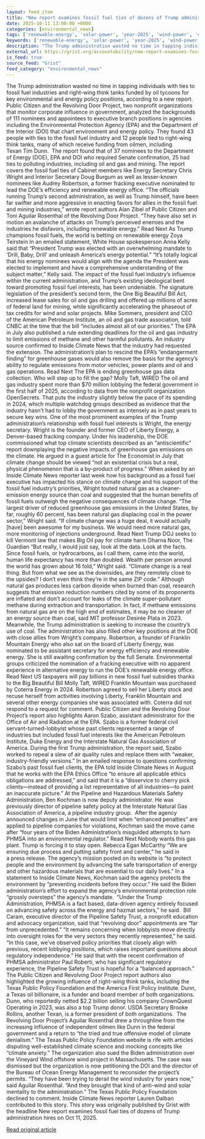 ```yaml
---
layout: feed_item
title: "New report examines fossil fuel ties of dozens of Trump administration hires"
date: 2025-10-11 13:00:00 +0000
categories: [environmental_news]
tags: ['renewable-energy', 'solar-power', 'year-2025', 'wind-power', 'emissions', 'clean-energy', 'fossil-fuels', 'urgent']
keywords: ['renewable-energy', 'solar-power', 'year-2025', 'wind-power', 'report', 'emissions', 'fossil', 'examines']
description: "The Trump administration wasted no time in tapping individuals with ties to fossil fuel industries and right-wing think tanks funded by oil tycoons for key e..."
external_url: https://grist.org/accountability/new-report-examines-fossil-fuel-ties-of-dozens-of-trump-administration-hires/
is_feed: true
source_feed: "Grist"
feed_category: "environmental_news"
---
```


The Trump administration wasted no time in tapping individuals with ties to fossil fuel industries and right-wing think tanks funded by oil tycoons for key environmental and energy policy positions, according to&nbsp;a new report. Public Citizen and the Revolving Door Project, two nonprofit organizations that monitor corporate influence in government, analyzed the backgrounds of 111 nominees and appointees to executive branch positions in agencies including the Environmental Protection Agency (EPA) and the Department of the Interior (DOI) that chart environment and energy policy. They found 43 people with ties to the fossil fuel industry and 12 people tied to right-wing think tanks, many of which receive funding from oilmen, including Texan&nbsp;Tim Dunn.&nbsp; The report found that of 37 nominees to the Department of Energy (DOE), EPA and DOI who required Senate confirmation, 25 had ties to polluting industries, including oil and gas and mining. The report covers the fossil fuel ties of Cabinet members like Energy Secretary Chris Wright and Interior Secretary Doug Burgum as well as lesser-known nominees like Audrey Robertson, a former fracking executive nominated to lead the DOE’s efficiency and renewable energy office. “The officials running Trump’s second administration, as well as Trump himself, have been far swifter and more aggressive in enacting favors for allies in the fossil fuel and mining industries,” wrote report authors Alan Zibel of Public Citizen and Toni Aguilar Rosenthal of the Revolving Door Project. “They have also set in motion an avalanche of attacks on Trump’s perceived enemies and the industries he disfavors, including renewable energy.” Read Next As Trump champions fossil fuels, the world is betting on renewable energy Zoya Teirstein In an emailed statement, White House spokesperson Anna Kelly said that “President Trump was elected with an overwhelming mandate to ‘Drill, Baby, Drill’ and unleash America’s energy potential.” “It’s totally logical that his energy nominees would align with the agenda the President was elected to implement and have a comprehensive understanding of the subject matter,” Kelly said. The impact of the fossil fuel industry’s influence within the current administration, and Trump’s existing ideological bent toward promoting fossil fuel interests, has been undeniable. The signature legislation of the president’s second term, the One Big Beautiful Bill Act, increased lease sales for oil and gas drilling and offered up millions of acres of federal land for mining, while significantly&nbsp;accelerating&nbsp;the phaseout of tax credits for wind and solar projects. Mike Sommers, president and CEO of the American Petroleum Institute, an oil and gas trade association,&nbsp;told CNBC&nbsp;at the time that the bill “includes almost all of our priorities.” The EPA in July also published a&nbsp;rule&nbsp;extending deadlines for the oil and gas industry to limit emissions of methane and other harmful pollutants. An industry source&nbsp;confirmed&nbsp;to Inside Climate News that the industry had requested the extension. The administration’s plan to&nbsp;rescind&nbsp;the EPA’s “endangerment finding” for greenhouse gases would also remove the basis for the agency’s ability to regulate emissions from motor vehicles, power plants and oil and gas operations. Read Next The EPA is ending greenhouse gas data collection. Who will step up to fill the gap? Molly Taft, WIRED The oil and gas industry spent more than&nbsp;$70 million&nbsp;lobbying the federal government in the first half of 2025, according to data from the nonprofit organization OpenSecrets. That puts the industry slightly below the pace of its spending in 2024, which multiple watchdog groups described as evidence that the industry hasn’t had to lobby the government as intensely as in past years to secure key wins. One of the most prominent examples of the Trump administration’s relationship with fossil fuel interests is Wright, the energy secretary. Wright is the founder and former CEO of Liberty Energy, a Denver-based fracking company. Under his leadership, the DOE commissioned what top climate scientists described as an “antiscientific” report downplaying the negative impacts of greenhouse gas emissions on the climate. He argued in a&nbsp;guest article&nbsp;for The Economist in July that climate change should be viewed “not an existential crisis but a real, physical phenomenon that is a by-product of progress.” When asked by an Inside Climate News reporter last week how his background as a fossil fuel executive has impacted his stance on climate change and his support of the fossil fuel industry’s priorities, Wright touted natural gas as a cleaner-emission energy source than coal and suggested that the human benefits of fossil fuels outweigh the negative consequences of climate change. “The largest driver of reduced greenhouse gas emissions in the United States, by far, roughly 60 percent, has been natural gas displacing coal in the power sector,” Wright said. “If climate change was a huge deal, it would actually [have] been awesome for my business. We would need more natural gas, more monitoring of injections underground. Read Next Trump DOJ seeks to kill Vermont law that makes Big Oil pay for climate harm Dharna Noor, The Guardian “But really, I would just say, look at the data. Look at the facts. Since fossil fuels, or hydrocarbons, as I call them, came into the world, human life expectancy has more than doubled. Wealth per person around the world has grown about 16 fold,” Wright said. “Climate change is a real thing. But from what we see as the downsides, are they remotely close to the upsides? I don’t even think they’re in the same ZIP code.” Although natural gas produces less carbon dioxide when burned than coal, research suggests that emission reduction numbers cited by some of its proponents are inflated and don’t account for leaks of the climate super-pollutant methane during extraction and transportation. In fact, if methane emissions from natural gas are on the high end of estimates, it may be&nbsp;no cleaner&nbsp;of an energy source than coal, said MIT professor Desirée Plata in 2023. Meanwhile, the Trump administration is seeking to&nbsp;increase&nbsp;the country’s use of&nbsp;coal. The administration has also filled other key positions at the DOE with close allies from Wright’s company. Robertson, a founder of Franklin Mountain Energy who also sat on the board of Liberty Energy, was nominated to be assistant secretary for energy efficiency and renewable energy. She is still awaiting confirmation by the full Senate. Environmental groups&nbsp;criticized the nomination&nbsp;of a fracking executive with no apparent experience in alternative energy to run the DOE’s renewable energy office.&nbsp; Read Next US taxpayers will pay billions in new fossil fuel subsidies thanks to the Big Beautiful Bill Molly Taft, WIRED Franklin Mountain was purchased by Coterra Energy in 2024. Robertson agreed to sell her Liberty stock and recuse herself from activities involving Liberty, Franklin Mountain and several other energy companies she was associated with. Coterra did not respond to a request for comment. Public Citizen and the Revolving Door Project’s report also highlights Aaron Szabo, assistant administrator for the Office of Air and Radiation at the EPA. Szabo is a former federal civil servant-turned-lobbyist whose past clients represented a range of industries but included fossil fuel interests like the American Petroleum Institute, Duke Energy and the Interstate Natural Gas Association of America. During the first Trump administration, the report said, Szabo worked to repeal a slew of air quality rules and replace them with “weaker, industry-friendly versions.” In an emailed response to questions confirming Szabo’s past fossil fuel clients, the EPA told Inside Climate News in August that he works with the EPA Ethics Office “to ensure all applicable ethics obligations are addressed,” and said that it is a “disservice to cherry pick clients—instead of providing a list representative of all industries—to paint an inaccurate picture.” At the Pipeline and Hazardous Materials Safety Administration, Ben Kochman is now deputy administrator. He was previously director of pipeline safety policy at the Interstate Natural Gas Association of America, a pipeline industry group.&nbsp; After the agency announced changes in June that would limit when “enhanced penalties” are applied to pipeline companies for violations, Kochman said the move came after “four years of the Biden Administration’s misguided attempts to turn PHMSA into an environmental regulator.” Read Next Nobody wants this gas plant. Trump is forcing it to stay open. Rebecca Egan McCarthy “We are ensuring due process and putting safety front and center,” he said in a&nbsp;press release. The&nbsp;agency’s mission&nbsp;posted on its website is “to protect people and the environment by advancing the safe transportation of energy and other hazardous materials that are essential to our daily lives.” In a statement to Inside Climate News, Kochman said the agency protects the environment by “preventing incidents before they occur.” He said the Biden administration’s effort to expand the agency’s environmental protection role “grossly oversteps” the agency’s mandate.&nbsp; “Under the Trump Administration, PHMSA is a fact based, data-driven agency entirely focused on advancing safety across the energy and hazmat sectors,” he said.&nbsp; Bill Caram, executive director of the Pipeline Safety Trust, a nonprofit education and advocacy organization, said that “revolving door” appointments are “far from unprecedented.” “It remains concerning when lobbyists move directly into oversight roles for the very sectors they recently represented,” he said. “In this case, we’ve observed policy priorities that closely align with previous, recent lobbying positions, which raises important questions about regulatory independence.” He said that with the recent confirmation of PHMSA administrator Paul Roberti, who has significant regulatory experience, the Pipeline Safety Trust is hopeful for a “balanced approach.” The Public Citizen and Revolving Door Project report authors also highlighted the growing influence of right-wing think tanks, including the Texas Public Policy Foundation and the America First Policy Institute. Dunn, a Texas oil billionaire, is a funder and board member of both organizations. Dunn, who reportedly&nbsp;netted $2.2 billion&nbsp;selling his company CrownQuest Operating in 2023, was also a top Trump donor. USDA Secretary Brooke Rollins, another Texan, is a former president of both organizations.&nbsp; The Revolving Door Project’s Aguilar Rosenthal drew a throughline from the increasing influence of independent oilmen like Dunn in the federal government and a return to “the tried and true offensive model of climate denialism.” The Texas Public Policy Foundation website is rife with articles disputing well-established climate science and mocking concepts like “climate anxiety.” The organization also sued the Biden administration over the Vineyard Wind offshore wind project in Massachusetts. The case was dismissed but the organization is&nbsp;now petitioning&nbsp;the DOI and the director of the Bureau of Ocean Energy Management to reconsider the project’s permits. “They have been trying to derail the wind industry for years now,” said Aguilar Rosenthal. “And they brought that kind of anti-wind and solar mentality to the administration.” The Texas Public Policy Foundation declined to comment. Inside Climate News reporter Lauren Dalban contributed to this story. This story was originally published by Grist with the headline New report examines fossil fuel ties of dozens of Trump administration hires on Oct 11, 2025.

[Read original article](https://grist.org/accountability/new-report-examines-fossil-fuel-ties-of-dozens-of-trump-administration-hires/)

